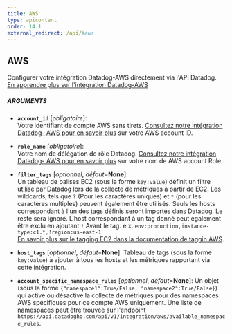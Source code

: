 ```yaml
---
title: AWS
type: apicontent
order: 14.1
external_redirect: /api/#aws
---
```


## AWS

Configurer votre intégration Datadog-AWS directement via l'API Datadog.  
[En apprendre plus sur l'intégration Datadog-AWS](/integrations/amazon_web_services)

##### ARGUMENTS

* **`account_id`** [*obligatoire*]:  
    Votre identifiant de compte AWS sans tirets.
    [Consultez notre intégration Datadog- AWS pour en savoir plus](https://docs.datadoghq.com/integrations/amazon_web_services/#configuration) sur votre AWS account ID.

* **`role_name`** [*obligatoire*]:  
    Votre nom de délégation de rôle Datadog.
    [Consultez notre intégration Datadog- AWS pour en savoir plus](https://docs.datadoghq.com/integrations/amazon_web_services/#installation) sur votre nom de  AWS account Role.

* **`filter_tags`** [*optionnel*, *défaut*=**None**]:  
    Un tableau de balises EC2 (sous la forme `key:value`) définit un filtre utilisé par Datadog lors de la collecte de métriques à partir de EC2. Les wildcards, tels que `?` (Pour les caractères uniques) et `*` (pour les caractères multiples) peuvent également être utilisés.
    Seuls les hosts correspondant à l'un des tags définis seront importés dans Datadog. Le reste sera ignoré. L'host correspondant à un tag donné peut également être exclu en ajoutant `!` Avant le tag.
    e.x. `env:production,instance-type:c1.*,!region:us-east-1`  
    [En savoir plus sur le tagging EC2 dans la documentation de taggin AWS](https://docs.aws.amazon.com/AWSEC2/latest/UserGuide/Using_Tags.html).

* **`host_tags`** [*optionnel*, *défaut*=**None**]: 
    Tableau de tags (sous la forme `key:value`) à ajouter à tous les hosts et les métriques rapportant via cette intégration.

* **`account_specific_namespace_rules`** [*optionnel*, *défaut*=**None**]:
    Un objet (sous la forme `{"namespace1":True/False, "namespace2":True/False}`) qui active ou désactive la collecte de métriques pour des namespaces AWS spécifiques pour ce compte AWS uniquement. Une liste de namespaces peut être trouvée sur l'endpoint  `https://api.datadoghq.com/api/v1/integration/aws/available_namespace_rules`.
